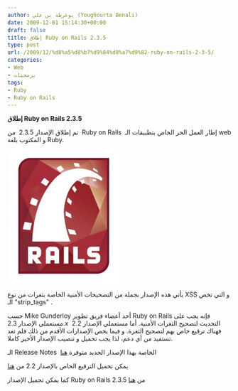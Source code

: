 ```yaml
---
author: يوغرطة بن علي (Youghourta Benali)
date: 2009-12-01 15:14:30+00:00
draft: false
title: إطلاق Ruby on Rails 2.3.5
type: post
url: /2009/12/%d8%a5%d8%b7%d9%84%d8%a7%d9%82-ruby-on-rails-2-3-5/
categories:
- Web
- برمجيات
tags:
- Ruby
- Ruby on Rails
---
```


**إطلاق Ruby on Rails 2.3.5**



تم إطلاق الإصدار 2.3.5  من  Ruby on Rails  إطار العمل الحر الخاص بتطبيقات الـ web و المكتوب بلغة Ruby.

![ruby_on_rails_logo](ruby_on_rails_logo-252x300.jpg)


يأتي هذه الإصدار بجملة من التصحيحات الأمنية الخاصة بثغرات من نوع XSS و التي تخص الـ "strip_tags" .

حسب Mike Gunderloy أحد أعضاء فريق تطوير Ruby on Rails فإنه يجب على مستعملي الإصدار 2.3.x  التحديث لتصحيح الثغرات الأمنية. أما مستعملي الإصدار 2.2  فهناك ترقيع خاص بهم لتصحيح الثغرة. و فيما يخص الإصدارات الأقدم من ذلك فلم تعد تستفيد من أي دعم، لذا يجب تحميل و تنصيب الإصدار الأخير كاملا.

الـ Release Notes  الخاصة بهذا الإصدار الجديد متوفرة [هنا](http://weblog.rubyonrails.org/2009/11/30/ruby-on-rails-2-3-5-released)

يمكن تحميل الترقيع الخاص بالإصدار 2.2 من [هنا](http://groups.google.com/group/rubyonrails-security/browse_frm/thread/4d4f71f2aef4c0ab?pli=1)

كما يمكن تحميل الإصدار Ruby on Rails 2.3.5 من [هنا](http://github.com/rails/rails/tree/v2.3.5)
